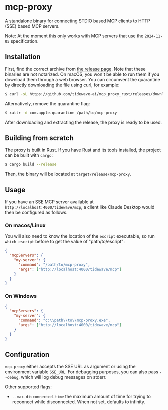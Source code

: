 # mcp-proxy

A standalone binary for connecting STDIO based MCP clients to HTTP (SSE) based MCP servers.

Note: At the moment this only works with MCP servers that use the `2024-11-05` specification.

## Installation

First, find the correct archive from [the release page](https://github.com/tidewave-ai/mcp_proxy_rust/releases).
Note that these binaries are not notarized. On macOS, you won't be able to run them if you download them through
a web browser. You can circumvent the quarantine by directly downloading the file using curl, for example:

```bash
$ curl -sL https://github.com/tidewave-ai/mcp_proxy_rust/releases/download/v0.1.0/mcp-proxy-macOS-arm64.tar.gz | tar xv
```

Alternatively, remove the quarantine flag:

```bash
$ xattr -d com.apple.quarantine /path/to/mcp-proxy
```

After downloading and extracting the release, the proxy is ready to be used.

## Building from scratch

The proxy is built in Rust. If you have Rust and its tools installed, the project can be built with `cargo`:

```bash
$ cargo build --release
```

Then, the binary will be located at `target/release/mcp-proxy`.

## Usage

If you have an SSE MCP server available at `http://localhost:4000/tidewave/mcp`, a client like Claude Desktop would then be configured as follows.

### On macos/Linux

You will also need to know the location of the `escript` executable, so run `which escript` before to get the value of "path/to/escript":

```json
{
  "mcpServers": {
    "my-server": {
      "command": "/path/to/mcp-proxy",
      "args": ["http://localhost:4000/tidewave/mcp"]
    }
  }
}
```

### On Windows

```json
{
  "mcpServers": {
    "my-server": {
      "command": "c:\\path\\to\\mcp-proxy.exe",
      "args": ["http://localhost:4000/tidewave/mcp"]
    }
  }
}
```

## Configuration

`mcp-proxy` either accepts the SSE URL as argument or using the environment variable `SSE_URL`. For debugging purposes, you can also pass `--debug`, which will log debug messages on stderr.

Other supported flags:

* `--max-disconnected-time` the maximum amount of time for trying to reconnect while disconnected. When not set, defaults to infinity.
